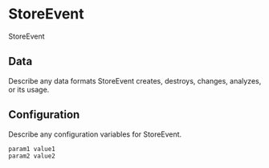 # StoreEvent

StoreEvent

## Data

Describe any data formats StoreEvent creates, destroys, changes, analyzes, or its usage.




## Configuration

Describe any configuration variables for StoreEvent.

```
param1 value1
param2 value2
```

